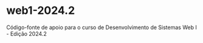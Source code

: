 # web1-2024.2
Código-fonte de apoio para o curso de Desenvolvimento de Sistemas Web I - Edição 2024.2
